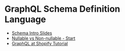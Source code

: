 GraphQL Schema Definition Language
======

* [Schema Intro Slides](https://slides.com/moonhighway/schema-workshop)
* [Nullable vs Non-nullable - Start](https://codesandbox.io/s/p3mzqzl9nq)
* [GraphQL at Shopify Tutorial](https://github.com/Shopify/graphql-design-tutorial/blob/master/TUTORIAL.md)